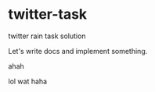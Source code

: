 # twitter-task
twitter rain task solution

Let's write docs and implement something.


ahah

lol wat
haha
